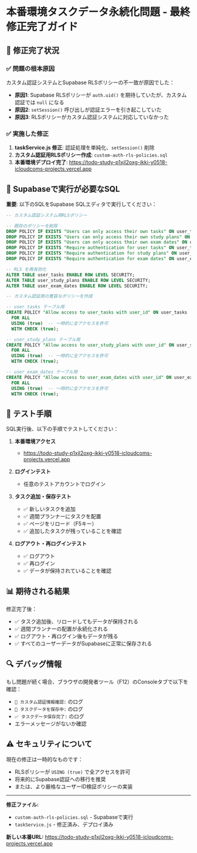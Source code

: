 # 本番環境タスクデータ永続化問題 - 最終修正完了ガイド

## 🎯 修正完了状況

### ✅ 問題の根本原因
カスタム認証システムとSupabase RLSポリシーの不一致が原因でした：
- **原因1**: Supabase RLSポリシーが `auth.uid()` を期待していたが、カスタム認証では `null` になる
- **原因2**: `setSession()` 呼び出しが認証エラーを引き起こしていた
- **原因3**: RLSポリシーがカスタム認証システムに対応していなかった

### ✅ 実施した修正
1. **taskService.js 修正**: 認証処理を単純化、`setSession()` 削除
2. **カスタム認証用RLSポリシー作成**: `custom-auth-rls-policies.sql`
3. **本番環境デプロイ完了**: https://todo-study-p1xjl2oxg-ikki-y0518-icloudcoms-projects.vercel.app

## 🔧 Supabaseで実行が必要なSQL

**重要**: 以下のSQLをSupabase SQLエディタで実行してください：

```sql
-- カスタム認証システム用RLSポリシー

-- 既存のポリシーを削除
DROP POLICY IF EXISTS "Users can only access their own tasks" ON user_tasks;
DROP POLICY IF EXISTS "Users can only access their own study plans" ON user_study_plans;
DROP POLICY IF EXISTS "Users can only access their own exam dates" ON user_exam_dates;
DROP POLICY IF EXISTS "Require authentication for user tasks" ON user_tasks;
DROP POLICY IF EXISTS "Require authentication for study plans" ON user_study_plans;
DROP POLICY IF EXISTS "Require authentication for exam dates" ON user_exam_dates;

-- RLS を再有効化
ALTER TABLE user_tasks ENABLE ROW LEVEL SECURITY;
ALTER TABLE user_study_plans ENABLE ROW LEVEL SECURITY; 
ALTER TABLE user_exam_dates ENABLE ROW LEVEL SECURITY;

-- カスタム認証用の寛容なポリシーを作成

-- user_tasks テーブル用
CREATE POLICY "Allow access to user_tasks with user_id" ON user_tasks
  FOR ALL 
  USING (true)  -- 一時的に全アクセスを許可
  WITH CHECK (true);

-- user_study_plans テーブル用
CREATE POLICY "Allow access to user_study_plans with user_id" ON user_study_plans
  FOR ALL
  USING (true)  -- 一時的に全アクセスを許可
  WITH CHECK (true);

-- user_exam_dates テーブル用
CREATE POLICY "Allow access to user_exam_dates with user_id" ON user_exam_dates
  FOR ALL
  USING (true)  -- 一時的に全アクセスを許可
  WITH CHECK (true);
```

## 🧪 テスト手順

SQL実行後、以下の手順でテストしてください：

1. **本番環境アクセス**
   - https://todo-study-p1xjl2oxg-ikki-y0518-icloudcoms-projects.vercel.app

2. **ログインテスト**
   - 任意のテストアカウントでログイン

3. **タスク追加・保存テスト**
   - ✅ 新しいタスクを追加
   - ✅ 週間プランナーにタスクを配置
   - ✅ ページをリロード（F5キー）
   - ✅ 追加したタスクが残っていることを確認

4. **ログアウト・再ログインテスト**
   - ✅ ログアウト
   - ✅ 再ログイン
   - ✅ データが保持されていることを確認

## 📊 期待される結果

修正完了後：
- ✅ タスク追加後、リロードしてもデータが保持される
- ✅ 週間プランナーの配置が永続化される
- ✅ ログアウト・再ログイン後もデータが残る
- ✅ すべてのユーザーデータがSupabaseに正常に保存される

## 🔍 デバッグ情報

もし問題が続く場合、ブラウザの開発者ツール（F12）のConsoleタブで以下を確認：
- `🔐 カスタム認証情報確認:` のログ
- `💾 タスクデータを保存中:` のログ
- `✅ タスクデータ保存完了:` のログ
- エラーメッセージがないか確認

## ⚠️ セキュリティについて

現在の修正は一時的なものです：
- RLSポリシーが `USING (true)` で全アクセスを許可
- 将来的にSupabase認証への移行を推奨
- または、より厳格なユーザーID検証ポリシーの実装

---

**修正ファイル:**
- `custom-auth-rls-policies.sql` - Supabaseで実行
- `taskService.js` - 修正済み、デプロイ済み

**新しい本番URL:**
https://todo-study-p1xjl2oxg-ikki-y0518-icloudcoms-projects.vercel.app